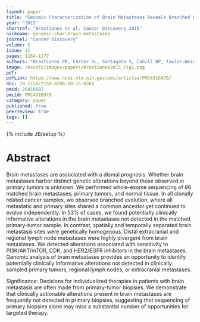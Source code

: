 ```yaml
---
layout: paper
title: "Genomic Characterization of Brain Metastases Reveals Branched Evolution and Potential Therapeutic Targets"
year: "2015"
shortref: "Brastianos et al. Cancer Discovery 2015"
nickname: genomic-char-brain-metastases
journal: "Cancer Discovery"
volume: 5
issue: 11
pages: 1164-1177
authors: "Brastianos PK, Carter SL, Santagata S, Cahill DP, Taylor-Weiner A, Jones RT, Van Allen EM, Lawrence MS, Horowitz PM, Cibulskis K, Ligon KL, Tabernero J, Seoane J, Martinez-Saez E, Curry WT, Dunn IF, Paek SH, Park SH, McKenna A, Chevalier A, Rosenberg M, Barker FG 2nd, Gill CM, Van Hummelen P, Thorner AR, Johnson BE, Hoang MP, Choueiri TK, Signoretti S, Sougnez C, Rabin MS, Lin NU, Winer EP, Stemmer-Rachamimov A, Meyerson M, Garraway L, Gabriel S, Lander ES, Beroukhim R, Batchelor TT, Baselga J, Louis DN, Getz G, Hahn WC"
image: /assets/images/papers/Brastianos2015_Fig1.png
pdf:
pdfLink: https://www.ncbi.nlm.nih.gov/pmc/articles/PMC4916970/
doi: 10.1158/2159-8290.CD-15-0369
pmid: 26410082
pmcid: PMC4916970
category: paper
published: true
peerreview: true
tags: []
---
```

{% include JB/setup %}

# Abstract

Brain metastases are associated with a dismal prognosis. Whether brain metastases harbor distinct genetic alterations beyond those observed in primary tumors is unknown. We performed whole-exome sequencing of 86 matched brain metastases, primary tumors, and normal tissue. In all clonally related cancer samples, we observed branched evolution, where all metastatic and primary sites shared a common ancestor yet continued to evolve independently. In 53% of cases, we found potentially clinically informative alterations in the brain metastases not detected in the matched primary-tumor sample. In contrast, spatially and temporally separated brain metastasis sites were genetically homogenous. Distal extracranial and regional lymph node metastases were highly divergent from brain metastases. We detected alterations associated with sensitivity to PI3K/AKT/mTOR, CDK, and HER2/EGFR inhibitors in the brain metastases. Genomic analysis of brain metastases provides an opportunity to identify potentially clinically informative alterations not detected in clinically sampled primary tumors, regional lymph nodes, or extracranial metastases.

Significance: Decisions for individualized therapies in patients with brain metastasis are often made from primary-tumor biopsies. We demonstrate that clinically actionable alterations present in brain metastases are frequently not detected in primary biopsies, suggesting that sequencing of primary biopsies alone may miss a substantial number of opportunities for targeted therapy.


